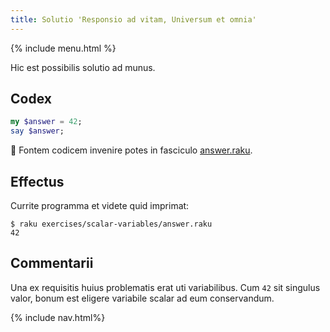 ```yaml
---
title: Solutio 'Responsio ad vitam, Universum et omnia'
---
```


{% include menu.html %}

Hic est possibilis solutio ad munus.

## Codex

```raku
my $answer = 42;
say $answer;
```

🦋 Fontem codicem invenire potes in fasciculo [answer.raku](https://github.com/ash/raku-course/blob/master/exercises/scalar-variables/answer.raku).

## Effectus

Currite programma et videte quid imprimat:

```console
$ raku exercises/scalar-variables/answer.raku 
42
```

## Commentarii

Una ex requisitis huius problematis erat uti variabilibus. Cum `42` sit singulus valor, bonum est eligere variabile scalar ad eum conservandum.

{% include nav.html%}